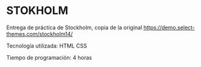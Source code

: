 # STOKHOLM
 
Entrega de práctica de Stockholm, copia de la original https://demo.select-themes.com/stockholm14/

Tecnología utilizada:
HTML
CSS

Tiempo de programación:
4 horas
